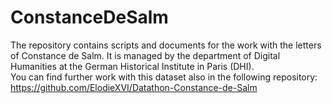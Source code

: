 # ConstanceDeSalm
The repository contains scripts and documents for the work with the letters of Constance de Salm. It is managed by the department of Digital Humanities at the German Historical Institute in Paris (DHI).<br>
You can find further work with this dataset also in the following repository: https://github.com/ElodieXVI/Datathon-Constance-de-Salm
